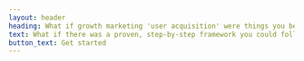 ```yaml
---
layout: header
heading: What if growth marketing 'user acquisition' were things you became great at...?
text: What if there was a proven, step-by-step framework you could follow to grow your business? Learn to execute our simple blueprint to build your startup bigger, better, faster.
button_text: Get started
---
```

